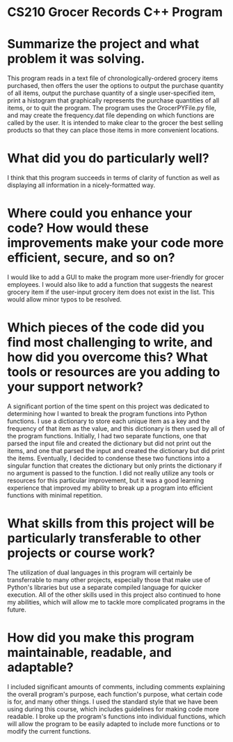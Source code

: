 # CS210 Grocer Records C++ Program


# Summarize the project and what problem it was solving.
This program reads in a text file of chronologically-ordered grocery items purchased, then offers the user the options to output the purchase quantity of all items, output the purchase quantity of a single user-specified item, print a histogram that graphically represents the purchase quantities of all items, or to quit the program. The program uses the GrocerPYFile.py file, and may create the frequency.dat file depending on which functions are called by the user. It is intended to make clear to the grocer the best selling products so that they can place those items in more convenient locations.

# What did you do particularly well?
I think that this program succeeds in terms of clarity of function as well as displaying all information in a nicely-formatted way.

# Where could you enhance your code? How would these improvements make your code more efficient, secure, and so on?
I would like to add a GUI to make the program more user-friendly for grocer employees. I would also like to add a function that suggests the nearest grocery item if the user-input grocery item does not exist in the list. This would allow minor typos to be resolved.

# Which pieces of the code did you find most challenging to write, and how did you overcome this? What tools or resources are you adding to your support network?
A significant portion of the time spent on this project was dedicated to determining how I wanted to break the program functions into Python functions. I use a dictionary to store each unique item as a key and the frequency of that item as the value, and this dictionary is then used by all of the program functions. Initially, I had two separate functions, one that parsed the input file and created the dictionary but did not print out the items, and one that parsed the input and created the dictionary but did print the items. Eventually, I decided to condense these two functions into a singular function that creates the dictionary but only prints the dictionary if no argument is passed to the function. I did not really utilize any tools or resources for this particular improvement, but it was a good learning experience that improved my ability to break up a program into efficient functions with minimal repetition.

# What skills from this project will be particularly transferable to other projects or course work?
The utilization of dual languages in this program will certainly be transferrable to many other projects, especially those that make use of Python's libraries but use a separate compiled language for quicker execution. All of the other skills used in this project also continued to hone my abilities, which will allow me to tackle more complicated programs in the future.

# How did you make this program maintainable, readable, and adaptable?
I included significant amounts of comments, including comments explaining the overall program's purpose, each function's purpose, what certain code is for, and many other things. I used the standard style that we have been using during this course, which includes guidelines for making code more readable. I broke up the program's functions into individual functions, which will allow the program to be easily adapted to include more functions or to modify the current functions.
